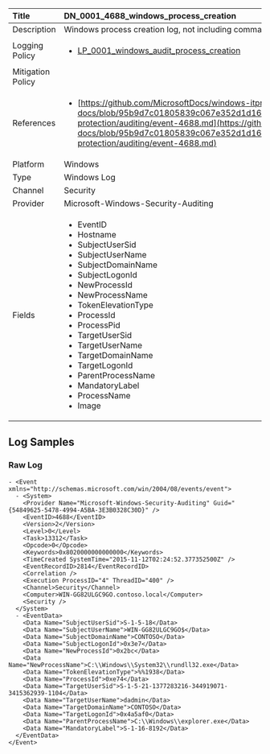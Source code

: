 | Title             | DN_0001_4688_windows_process_creation                                                                                                      |
|:------------------|:-----------------------------------------------------------------------------------------------------------------|
| Description       | Windows process creation log, not including command line                                                                                                |
| Logging Policy    | <ul><li>[LP_0001_windows_audit_process_creation](../Logging_Policies/LP_0001_windows_audit_process_creation.md)</li></ul> |
| Mitigation Policy | <ul></ul> |
| References     		| <ul><li>[https://github.com/MicrosoftDocs/windows-itpro-docs/blob/95b9d7c01805839c067e352d1d16702604b15f11/windows/security/threat-protection/auditing/event-4688.md](https://github.com/MicrosoftDocs/windows-itpro-docs/blob/95b9d7c01805839c067e352d1d16702604b15f11/windows/security/threat-protection/auditing/event-4688.md)</li></ul>                                  |
| Platform       		| Windows   |
| Type           		| Windows Log 		| 
| Channel        		| Security    |
| Provider       		| Microsoft-Windows-Security-Auditing   |
| Fields         		| <ul><li>EventID</li><li>Hostname</li><li>SubjectUserSid</li><li>SubjectUserName</li><li>SubjectDomainName</li><li>SubjectLogonId</li><li>NewProcessId</li><li>NewProcessName</li><li>TokenElevationType</li><li>ProcessId</li><li>ProcessPid</li><li>TargetUserSid</li><li>TargetUserName</li><li>TargetDomainName</li><li>TargetLogonId</li><li>ParentProcessName</li><li>MandatoryLabel</li><li>ProcessName</li><li>Image</li></ul>                                               |


## Log Samples

### Raw Log

```
- <Event xmlns="http://schemas.microsoft.com/win/2004/08/events/event">
  - <System>
    <Provider Name="Microsoft-Windows-Security-Auditing" Guid="{54849625-5478-4994-A5BA-3E3B0328C30D}" />
    <EventID>4688</EventID>
    <Version>2</Version>
    <Level>0</Level>
    <Task>13312</Task>
    <Opcode>0</Opcode>
    <Keywords>0x8020000000000000</Keywords>
    <TimeCreated SystemTime="2015-11-12T02:24:52.377352500Z" />
    <EventRecordID>2814</EventRecordID>
    <Correlation />
    <Execution ProcessID="4" ThreadID="400" />
    <Channel>Security</Channel>
    <Computer>WIN-GG82ULGC9GO.contoso.local</Computer>
    <Security />
  </System>
  - <EventData>
    <Data Name="SubjectUserSid">S-1-5-18</Data>
    <Data Name="SubjectUserName">WIN-GG82ULGC9GO$</Data>
    <Data Name="SubjectDomainName">CONTOSO</Data>
    <Data Name="SubjectLogonId">0x3e7</Data>
    <Data Name="NewProcessId">0x2bc</Data>
    <Data Name="NewProcessName">C:\\Windows\\System32\\rundll32.exe</Data>
    <Data Name="TokenElevationType">%%1938</Data>
    <Data Name="ProcessId">0xe74</Data>
    <Data Name="TargetUserSid">S-1-5-21-1377283216-344919071-3415362939-1104</Data>
    <Data Name="TargetUserName">dadmin</Data>
    <Data Name="TargetDomainName">CONTOSO</Data>
    <Data Name="TargetLogonId">0x4a5af0</Data>
    <Data Name="ParentProcessName">C:\\Windows\\explorer.exe</Data>
    <Data Name="MandatoryLabel">S-1-16-8192</Data>
  </EventData>
</Event>

```




